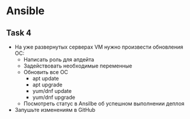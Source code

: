 # Ansible

## Task 4

- На уже развернутых серверах VM нужно произвести обновления ОС:
  - Написать роль для апдейта
  - Задействовать необходимые переменные
  - Обновить все ОС
    - apt update
    - apt upgrade
    - yum/dnf update
    - yum/dnf upgrade
  - Посмотреть статус в Ansilbe об успешном выполнении деплоя
- Запушьте изменениям в GitHub 

